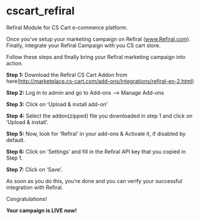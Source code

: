 cscart_refiral
==============
Refiral Module for CS Cart e-commerce platform.

Once you've setup your marketing campaign on Refiral (www.Refiral.com). Finally, integrate your Refiral Campaign with you CS cart store.

Follow these steps and finally bring your Refiral marketing campaign into action.

**Step 1:** Download the Refiral CS Cart Addon from here(http://marketplace.cs-cart.com/add-ons/integrations/refiral-en-2.html)

**Step 2:** Log in to admin and go to Add-ons --> Manage Add-ons

**Step 3:** Click on ‘Upload & install add-on’

**Step 4:** Select the addon(zipped) file you downloaded in step 1 and click on ‘Upload & install’.

**Step 5:** Now, look for ‘Refiral’ in your add-ons & Activate it, if disabled by default.

**Step 6:** Click on ‘Settings’ and fill in the Refiral API key that you copied in Step 1.

**Step 7:** Click on ‘Save'.

As soon as you do this, you’re done and you can verify your successful integration with Refiral.

Congratulations!

**Your campaign is LIVE now!**
